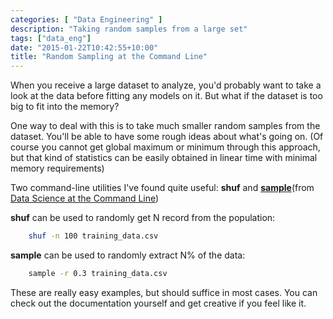 ```yaml
---
categories: [ "Data Engineering" ]
description: "Taking random samples from a large set"
tags: ["data_eng"]
date: "2015-01-22T10:42:55+10:00"
title: "Random Sampling at the Command Line"
---
```


When you receive a large dataset to analyze, you'd probably want to take a look at the data before fitting any models on it. But what if the dataset is too big to fit into the memory?

One way to deal with this is to take much smaller random samples from the dataset. You'll be able to have some rough ideas about what's going on. (Of course you cannot get global maximum or minimum through this approach, but that kind of statistics can be easily obtained in linear time with minimal memory requirements)

Two command-line utilities I've found quite useful: **shuf** and **[sample](https://github.com/jeroenjanssens/data-science-at-the-command-line/blob/master/tools/sample)**(from [Data Science at the Command Line](http://datascienceatthecommandline.com/))

**shuf** can be used to randomly get N record from the population:

```bash
    shuf -n 100 training_data.csv
```
**sample** can be used to randomly extract N% of the data:

```bash
    sample -r 0.3 training_data.csv
```
These are really easy examples, but should suffice in most cases. You can check out the documentation yourself and get creative if you feel like it.
